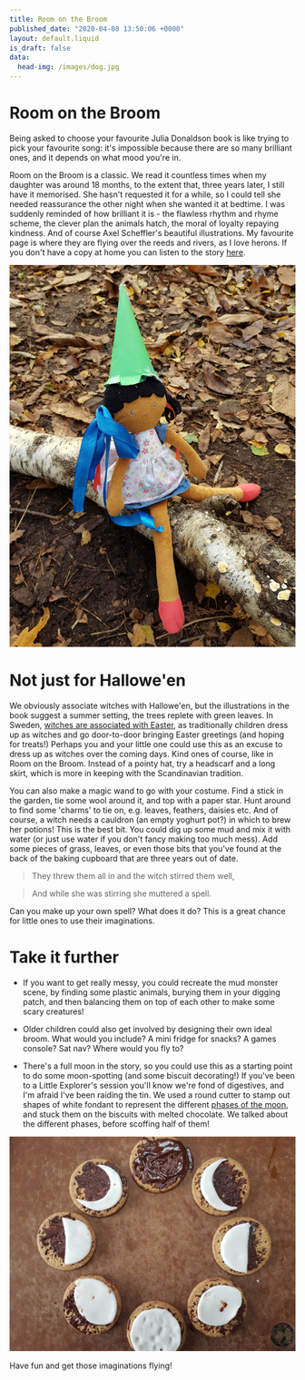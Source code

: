 ```yaml
---
title: Room on the Broom
published_date: "2020-04-08 13:50:06 +0000"
layout: default.liquid
is_draft: false
data:
  head-img: /images/dog.jpg
---
```

# Room on the Broom

Being asked to choose your favourite Julia Donaldson book is like trying to pick your favourite song: it's impossible because there are so many brilliant ones, and it depends on what mood you're in. 

Room on the Broom is a classic. We read it countless times when my daughter was around 18 months, to the extent that, three years later, I still have it memorised. She hasn't requested it for a while, so I could tell she needed reassurance the other night when she wanted it at bedtime. I was suddenly reminded of how brilliant it is - the flawless rhythm and rhyme scheme, the clever plan the animals hatch, the moral of loyalty repaying kindness. And of course Axel Scheffler's beautiful illustrations. My favourite page is where they are flying over the reeds and rivers, as I love herons. If you don't have a copy at home you can listen to the story [here](https://www.youtube.com/watch?v=jCnY5ju15oY).

![](/images/witch.jpg)

# Not just for Hallowe'en

We obviously associate witches with Hallowe'en, but the illustrations in the book suggest a summer setting, the trees replete with green leaves. In Sweden, [witches are associated with Easter](https://www.thelocal.se/20110421/3525), as traditionally children dress up as witches and go door-to-door bringing Easter greetings (and hoping for treats!) Perhaps you and your little one could use this as an excuse to dress up as witches over the coming days. Kind ones of course, like in Room on the Broom. Instead of a pointy hat, try a headscarf and a long skirt, which is more in keeping with the Scandinavian tradition. 

You can also make a magic wand to go with your costume. Find a stick in the garden, tie some wool around it, and top with a paper star. Hunt around to find some 'charms' to tie on, e.g. leaves, feathers, daisies etc. And of course, a witch needs a cauldron (an empty yoghurt pot?) in which to brew her potions! This is the best bit. You could dig up some mud and mix it with water (or just use water if you don't fancy making too much mess). Add some pieces of grass, leaves, or even those bits that you've found at the back of the baking cupboard that are three years out of date. 

>They threw them all in and the witch stirred them well,

>And while she was stirring she muttered a spell.

Can you make up your own spell? What does it do? This is a great chance for little ones to use their imaginations. 

# Take it further

* If you want to get really messy, you could recreate the mud monster scene, by finding some plastic animals, burying them in your digging patch, and then balancing them on top of each other to make some scary creatures! 

* Older children could also get involved by designing their own ideal broom. What would you include? A mini fridge for snacks? A games console? Sat nav? Where would you fly to? 

* There's a full moon in the story, so you could use this as a starting point to do some moon-spotting (and some biscuit decorating!) If you've been to a Little Explorer's session you'll know we're fond of digestives, and I'm afraid I've been raiding the tin. We used a round cutter to stamp out shapes of white fondant to represent the different [phases of the moon](https://www.natgeokids.com/uk/discover/science/space/the-phases-of-the-moon/), and stuck them on the biscuits with melted chocolate. We talked about the different phases, before scoffing half of them! 

![](/images/moonbiscuits.jpg)

Have fun and get those imaginations flying! 

